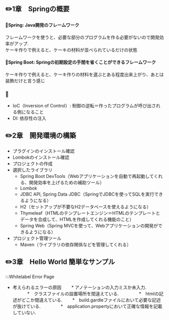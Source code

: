 ## ✏️1章　Springの概要

#### 🌸**Spring**: Java開発のフレームワーク 
  フレームワークを使うと、必要な部分のプログラムを作る必要がないので開発効率がアップ.  
	ケーキ作りで例えると、ケーキの材料が並べられているだけの状態

#### 🌸**Spring Boot**: Springの初期設定の手間を省くことができるフレームワーク 
  ケーキ作りで例えると、ケーキ作りの材料を選ぶとある程度出来上がり、あとは装飾だけと言う感じ


### 🔖 
* IoC（Inversion of Control）: 制御の逆転＝作ったプログラムが呼び出される側になること
* DI: 依存性の注入


## ✏️2章　開発環境の構築

* プラグインのインストール確認
* Lombokのインストール確認
* プロジェクトの作成
* 選択したライブラリ
  * Spring Boot DevTools（Webアプリケーションを自動で再起動してくれる、開発効率を上げるための補助ツール）
  * Lombok
  * JDBC API, Spring Data JDBC（SpringでJDBCを使ってSQLを実行できるようになる）
  * H2（セットアップが不要なH2データベースを使えるようになる）
  * Thymeleaf（HTMLのテンプレートエンジン＝HTMLのテンプレートとデータを合成して、HTMLを作成してくれる機能のこと）
  * Spring Web（Spring MVCを使って、Webアプリケーションの開発ができるようになる）
* プロジェクト管理ツール
  * Maven（ライブラリの依存関係などを管理してくれる）


## ✏️3章　Hello World 簡単なサンプル
💥Whitelabel Error Page
* 考えられるエラーの原因 
　　* アノテーションの入力ミスか未入力. 　
　　*　クラスファイルの設置場所を間違えている. 　　
　　*　htmlの記述がどこか間違えている. 
　　*　build.gardleファイルにおいて必要な記述が抜けている. 　　
　　*　application.propertyにおいて正確な情報を記載していない. 　　 
